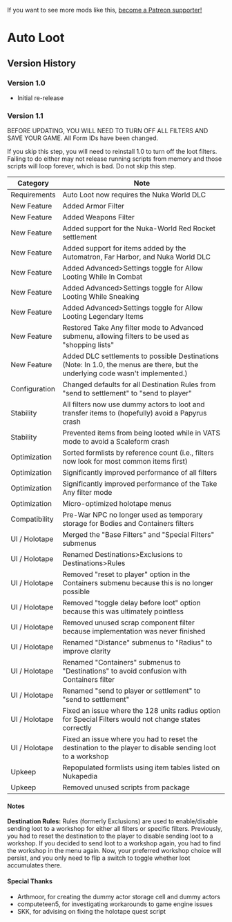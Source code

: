 <!-- TITLE: Auto Loot -->

If you want to see more mods like this, [become a Patreon supporter!](https://www.patreon.com/fireundubh) 

# Auto Loot
## Version History

### Version 1.0

- Initial re-release

### Version 1.1

BEFORE UPDATING, YOU WILL NEED TO TURN OFF ALL FILTERS AND SAVE YOUR GAME. All Form IDs have been changed.

If you skip this step, you will need to reinstall 1.0 to turn off the loot filters. Failing to do either may not release running scripts from memory and those scripts will loop forever, which is bad. Do not skip this step.

Category | Note
--- | ---
Requirements | Auto Loot now requires the Nuka World DLC
New Feature | Added Armor Filter
New Feature | Added Weapons Filter
New Feature | Added support for the Nuka-World Red Rocket settlement
New Feature | Added support for items added by the Automatron, Far Harbor, and Nuka World DLC
New Feature | Added Advanced>Settings toggle for Allow Looting While In Combat
New Feature | Added Advanced>Settings toggle for Allow Looting While Sneaking
New Feature | Added Advanced>Settings toggle for Allow Looting Legendary Items
New Feature | Restored Take Any filter mode to Advanced submenu, allowing filters to be used as "shopping lists"
New Feature | Added DLC settlements to possible Destinations (Note: In 1.0, the menus are there, but the underlying code wasn't implemented.)
Configuration | Changed defaults for all Destination Rules from "send to settlement" to "send to player"
Stability | All filters now use dummy actors to loot and transfer items to (hopefully) avoid a Papyrus crash
Stability | Prevented items from being looted while in VATS mode to avoid a Scaleform crash
Optimization | Sorted formlists by reference count (i.e., filters now look for most common items first)
Optimization | Significantly improved performance of all filters
Optimization | Significantly improved performance of the Take Any filter mode
Optimization | Micro-optimized holotape menus
Compatibility | Pre-War NPC no longer used as temporary storage for Bodies and Containers filters
UI / Holotape | Merged the "Base Filters" and "Special Filters" submenus
UI / Holotape | Renamed Destinations>Exclusions to Destinations>Rules
UI / Holotape | Removed "reset to player" option in the Containers submenu because this is no longer possible
UI / Holotape | Removed "toggle delay before loot" option because this was ultimately pointless
UI / Holotape | Removed unused scrap component filter because implementation was never finished 
UI / Holotape | Renamed "Distance" submenus to "Radius" to improve clarity
UI / Holotape | Renamed "Containers" submenus to "Destinations" to avoid confusion with Containers filter
UI / Holotape | Renamed "send to player or settlement" to "send to settlement"
UI / Holotape | Fixed an issue where the 128 units radius option for Special Filters would not change states correctly
UI / Holotape | Fixed an issue where you had to reset the destination to the player to disable sending loot to a workshop
Upkeep | Repopulated formlists using item tables listed on Nukapedia
Upkeep | Removed unused scripts from package

#### Notes

**Destination Rules:** Rules (formerly Exclusions) are used to enable/disable sending loot to a workshop for either all filters or specific filters. Previously, you had to reset the destination to the player to disable sending loot to a workshop. If you decided to send loot to a workshop again, you had to find the workshop in the menu again. Now, your preferred workshop choice will persist, and you only need to flip a switch to toggle whether loot accumulates there.

#### Special Thanks

- Arthmoor, for creating the dummy actor storage cell and dummy actors
- computeteen5, for investigating workarounds to game engine issues
- SKK, for advising on fixing the holotape quest script